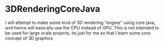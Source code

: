 # 3DRenderingCoreJava
I will attempt to make some kind of 3D rendering "engine" using core java, and hence will basically use the CPU instead of GPU. This is not intended to be used for large scale projects, its just for me so that I learn some core concept of 3D graphics
